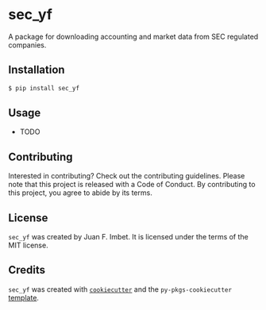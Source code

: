 # sec_yf

A package for downloading accounting and market data from SEC regulated companies.

## Installation

```bash
$ pip install sec_yf
```

## Usage

- TODO

## Contributing

Interested in contributing? Check out the contributing guidelines. Please note that this project is released with a Code of Conduct. By contributing to this project, you agree to abide by its terms.

## License

`sec_yf` was created by Juan F. Imbet. It is licensed under the terms of the MIT license.

## Credits

`sec_yf` was created with [`cookiecutter`](https://cookiecutter.readthedocs.io/en/latest/) and the `py-pkgs-cookiecutter` [template](https://github.com/py-pkgs/py-pkgs-cookiecutter).
